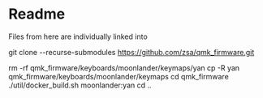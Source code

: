 # Readme

Files from here are individually linked into

git clone --recurse-submodules https://github.com/zsa/qmk_firmware.git

rm -rf qmk_firmware/keyboards/moonlander/keymaps/yan
cp -R yan qmk_firmware/keyboards/moonlander/keymaps
cd qmk_firmware
./util/docker_build.sh moonlander:yan
cd ..